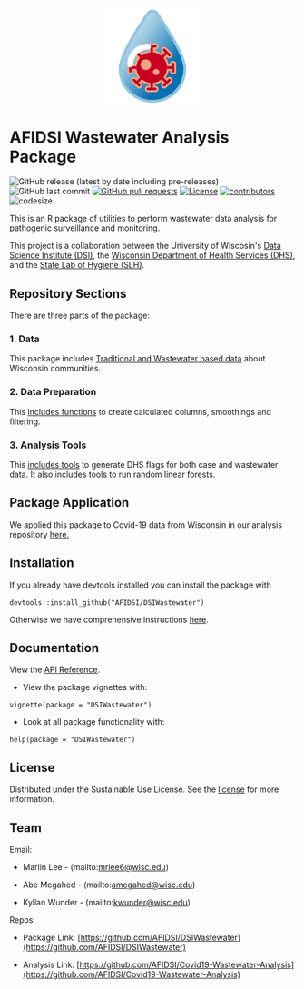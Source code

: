 <p align="center">
	<div align="center">
		<img src="./docs/images/covid-droplet.svg" alt="Logo" style="width:33%">
	</div>
</p>

# AFIDSI Wastewater Analysis Package

![GitHub release (latest by date including pre-releases)](https://img.shields.io/github/v/release/AFIDSI/DSIWastewater?include_prereleases)
![GitHub last commit](https://img.shields.io/github/last-commit/AFIDSI/DSIWastewater)
[![GitHub pull requests](https://img.shields.io/github/issues-pr/AFIDSI/DSIWastewater)](https://github.com/AFIDSI/DSIWastewater/pulls)
[![License](https://img.shields.io/badge/license-Sustainable_Use_License-green)](./LICENSE.md)
[![contributors](https://img.shields.io/github/contributors/AFIDSI/DSIWastewater)](https://github.com/AFIDSI/DSIWastewater/graphs/contributors)
![codesize](https://img.shields.io/github/languages/code-size/AFIDSI/DSIWastewater) 
 
This is an R package of utilities to perform wastewater data analysis for pathogenic surveillance and monitoring. 

This project is a collaboration between the University of Wiscosin's [Data Science Institute (DSI)](https://datascience.wisc.edu), the [Wisconsin Department of Health Services (DHS)](https://www.dhs.wisconsin.gov/covid-19/wastewater.htm), and the [State Lab of Hygiene (SLH)](http://www.slh.wisc.edu/environmental/covid-19-wastewater).


## Repository Sections
There are three parts of the package:

### 1. Data
This package includes [Traditional and Wastewater based data](examples/data/README.md) about Wisconsin communities.

### 2. Data Preparation
This [includes functions](examples/data_prep/README.md) to create calculated columns, smoothings and filtering.

### 3. Analysis Tools
This [includes tools](examples/analysis_tools/README.md) to generate DHS flags for both case and wastewater data. It also includes tools to run random linear forests.

## Package Application 

We applied this package to Covid-19 data from Wisconsin in our analysis repository [here.](https://github.com/AFIDSI/Covid19-Wastewater-Analysis)

## Installation

If you already have devtools installed you can install the package with
```
devtools::install_github("AFIDSI/DSIWastewater")
```
Otherwise we have comprehensive instructions [here](./docs/Install.md).

## Documentation

View the [API Reference](./docs/api/api.md).
 
- View the package vignettes with:

```
vignette(package = "DSIWastewater")
```

- Look at all package functionality with:

```
help(package = "DSIWastewater")
```
 

<!-- LICENSE -->
## License

Distributed under the Sustainable Use License. See the [license](./LICENSE.md) for more information.

<!-- Contact -->
## Team
Email:
- Marlin Lee - (mailto:mrlee6@wisc.edu)

- Abe Megahed - (mailto:amegahed@wisc.edu)

- Kyllan Wunder - (mailto:kwunder@wisc.edu)

Repos:
- Package Link: [https://github.com/AFIDSI/DSIWastewater](https://github.com/AFIDSI/DSIWastewater)

- Analysis Link: [https://github.com/AFIDSI/Covid19-Wastewater-Analysis](https://github.com/AFIDSI/Covid19-Wastewater-Analysis)
